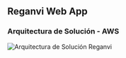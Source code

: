 ## Reganvi Web App

### Arquitectura de Solución - AWS
![Arquitectura de Solución Reganvi]([https://ejemplo.com/gato.jpg](https://reganvi-web-app.s3.amazonaws.com/images/AS+-+Reganvi.png)https://reganvi-web-app.s3.amazonaws.com/images/AS+-+Reganvi.png)
